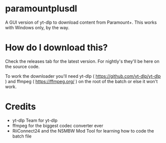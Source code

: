 # paramountplusdl
A GUI version of yt-dlp to download content from Paramount+. This works with Windows only, by the way.

# How do I download this?
Check the releases tab for the latest version. For nightly's they'll be here on the source code.

To work the downloader you'll need yt-dlp ( https://github.com/yt-dlp/yt-dlp ) and ffmpeg ( https://ffmpeg.org/ ) on the root of the batch or else it won't work.

# Credits
- yt-dlp Team for yt-dlp
- ffmpeg for the biggest codec converter ever
- RiiConnect24 and the NSMBW Mod Tool for learning how to code the batch file
